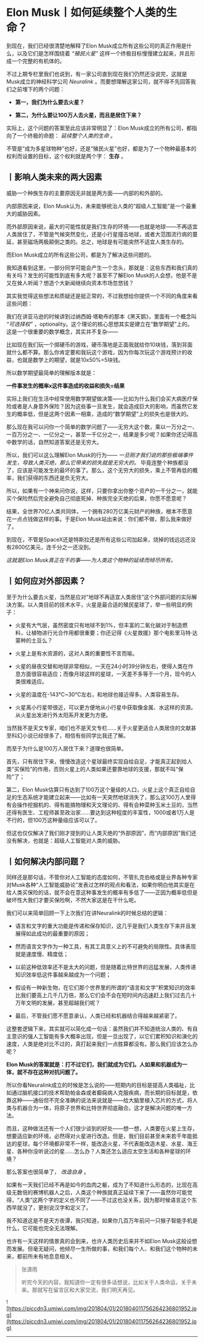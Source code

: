 # Elon Musk丨如何延续整个人类的生命？

到现在，我们已经很清楚地解释了Elon Musk成立所有这些公司的真正作用是什么，以及它们是怎样围绕着 *“殖民火星”* 这样一个终极目标慢慢建立起来，并且形成一个完整的有机体的。

不过上期专栏里我们也说到，有一家公司直到现在我们仍然还没说完，这就是Musk成立的神经科学公司 *Neuralink* 。而要想理解这家公司，就不得不先回答我们之前埋下的两个问题：

* **第一，我们为什么要去火星？** 

* **第二，为什么要让100万人去火星，而且是居住下来？** 

实际上，这个问题的答案至此应该非常明显了：Elon Musk成立的所有公司，都指向了一个终极的命题： *延续整个人类的生命* 。

不管是“成为多星球物种”也好，还是“殖民火星”也好，都是为了一个物种最基本的权利而设置的目标，这个权利就是两个字： **生存** 。

## 丨影响人类未来的两大因素

威胁一个种族生存的主要原因无非就是两方面——内部的和外部的。

内部原因来说，Elon Musk认为，未来能够统治人类的“超级人工智能”是一个最重大的威胁因素。

而外部原因来说，最大的可能性就是我们生存的环境——也就是地球——不再适宜人类居住了，不管是气候突然变化，还是小行星撞击地球，或者大范围流行病的蔓延，甚至磁场两极颠倒之类的。总之，地球是有可能突然不适宜人类生存的。

而Elon Musk成立的所有这些公司，都是为了解决这些问题的。

我知道看到这里，一部分同学可能会产生一个念头，那就是：这些东西和我们真的有关吗？发生的可能性到底有多大呢？甚至不了解Elon Musk的人会想，他是不是又在耸人听闻？想造个大新闻继续向资本市场忽悠钱？

其实我觉得这些想法和质疑还是挺正常的，不过我想给你提供一个不同的角度来看这些问题：

我们在讲亚马逊的时候讲到过纳西姆·塔勒布的那本《黑天鹅》，里面有一个概念叫 *“可选择权”* ，optionality。这个理论的核心思想其实是建立在“数学期望”上的。这是一个很重要的数学概念，其实并不复杂——

比如现在我们玩一个掷硬币的游戏，硬币落地是正面我就给你10块钱，落到背面就什么都不算。那么你肯定要和我玩这个游戏，因为你每次玩这个游戏预计的收益，也就是数学上的期望，就是10x50%=5块钱。

所以数学期望最简单的理解版本就是：

 **一件事发生的概率x这件事造成的收益和损失=结果**

实际上我们在生活中经常使用数学期望做决策——比如为什么我们会买大病医疗保险或者是人身意外保险？因为这些事一旦发生，就会造成巨大的影响，而虽然它发生的概率低，但是这两个因素一相乘，造成的“数学期望”上的损失也是很大的。

那么现在我可以问你一个简单的数学问题了——无穷大这个数，乘以一万分之一、一百万分之一、一亿分之一，甚至一千亿分之一，结果是多少呢？如果你还记得高中数学的话，自然知道答案还是无穷大。

所以，我们可以这么理解Elon Musk的行为—— *一旦刚才我们说的那些极端事件发生，导致人类灭绝，那么它带来的损失就是无穷大的。* 毕竟连整个种族都没了，应该是可能发生的最坏的事了。那么，这个无穷大的损失，乘上不管再低的概率，我们获得的东西还是负无穷大。

所以，如果有一个神来问你说，这样，只要你拿出你整个资产的一千分之一，就能买个保险然后完全避免自己彻底死掉、种族完全灭绝的后果，你愿不愿意呢？

结果，全世界70亿人类共同体，一个拥有280万亿美元财产的种族，根本不愿意花一点点钱做这样的事。于是Elon Musk站出来说：你们都不做，那么我来做好了。

到现在，不管是SpaceX还是特斯拉还是所有这些公司加起来，烧掉的钱远远还没有2800亿美元，连千分之一还没到。

 *这就是Elon Musk真正在干的事——为人类这个物种的延续而倾尽所有。*

## 丨如何应对外部因素？

至于为什么要去火星，当然是应对“地球不再适宜人类居住”这个外部问题的实际解决方案。以人类目前的技术水平，火星是最合适的殖民星球了，举一些明显的例子：

* 火星有大气层，虽然密度只有地球不到1%，但丰富的二氧化碳对于制造燃料，让植物进行光合作用都很重要；你还记得《火星救援》那个电影里马特·达蒙种的土豆么？

* 火星上是有水资源的，这对人类的重要性不言而喻。

* 火星的昼夜交替和地球非常相似，一天在24小时39分钟左右，使得人类在作息方面很容易适应；而像月球这样的星球，一天差不多等于一个月，现今的人类很难适应。

* 火星的温度在-143℃~30℃左右，和地球也接近得多。人类容易生存。

* 火星离小行星带很近，可以更方便地从小行星中获取像金属、水这样的资源。从火星出发进行外太阳系开发更为方便。

当然我不是天文专家，咱们也不是天文专栏……关于火星更适合人类居住的文献甚至科幻小说已经很多了，相信有些同学比我还了解。

而至于为什么是100万人居住下来？道理也很简单。

首先，只有居住下来，慢慢改造这个星球最终实现自给自足，才能真正起到给人类“买保险”的作用，否则火星上的人类如果还要靠地球的支援，那就不叫“保险”了；

第二，Elon Musk估算只有达到了100万这个量级的人口，火星上这个真正自给自足的生态系统才能建立起来——比如有一天突然地球消失了，那么这100万人里得有会操作挖掘机的、得有能搞物理和天文理论的、得有会种菜种玉米土豆的，当然还得有医生、工程师甚至政治家……要达到这种程度的丰富性，1000或者1万人是不行的，但100万这种量级应该可以了。

但这也仅仅解决了我们刚才提到的让人类灭绝的“外部原因”，而“内部原因”我们还没有解决，也就是：超级人工智能对人类的威胁。

## 丨如何解决内部问题？

同样还是那句话，不管你对人工智能的态度如何，不管扎克伯格或是业界各种专家对Musk各种“人工智能威胁论”发表过怎样的观点和看法，如果你明白他其实是在给人类买保险的话，就不会在意这种事发生的概率有多低了——正因为概率低但是破坏性大我们才要买保险啊，不然大家这是在干什么呢。

我们可以来简单回顾一下上次我们在讲Neuralink的时候总结的逻辑：

* 语言和文字的重大功能是传递和保存知识，这几乎是我们人类生存下来并且发展得如此成功的最重要的原因；

* 然而语言文字作为一种工具，有其工具意义上的不可避免的局限性。具体表现就是速度慢、精度低；

* 以前这种低效率还不是太大的问题，但是随着比特世界的迅猛发展，人类传递知识效率低这件事越来越成为一个问题；

* 假设有一种新生物，在它们那个世界里的所谓的“语言和文字”积累知识的效率比我们要高上几千几万倍，那么它们会不会在短时间内迅速赶上我们过去几十万年文明的发展，甚至超越我们呢？

* 最后，不管我们愿不愿意承认，人类已经和机器结合得越来越紧密了。

这整套逻辑下来，其实就可以简化成一句话：虽然我们并不知道统治人类的、有自主意识的强人工智能有多大概率出现，但是一旦出现了，以它们累积知识和演化的速度，人类是绝对比不过的，真打起来我们一点胜算都没有。那么我们应该怎么办呢？

 **Elon Musk的答案就是：打不过它们，我们就成为它们。人如果和机器成为一体，就不存在这种对抗问题了。**

所以你看Neuralink成立的时候是怎么说的——短期内的目标是提高人类福祉，比如通过脑机接口的技术帮助帕金森或者癫痫病人克服疾病，而长期的目标就是，依靠这种——通俗但不完全准确的说法来说就是——给大脑里植入芯片的方式，将人类与机器合为一体，将原子世界和比特世界彻底融合。这才是解决问题的唯一方法。

而且，这种做法还有一个人们很少谈到的好处——想一想，人类要在火星上生存，想要适应新的环境，必然得对火星进行改造。但是，我们目前甚至未来若干年能抵达的星球，每个环境都非常不一样，能改造火星，不代表能改造木星、水星、海王星、各种你没听说过的星……怎么办？人类还怎么适应太空生活和各种星球的环境？

那么答案也很简单了， *改造自身* 。

如果有一天我们已经不再是如今的血肉之躯，成为了不知道什么形态的，比现在高级无数倍的赛博机器人之后，人类这个种族就真正延续下来了——虽然你可能觉得，“人类”这两个字的定义也不同了——不过这也没关系，因为那时候语言这个东西早就没了，更别说汉字和定义了。

我不知道这是不是天方夜谭，我只知道，如果你几百万年前问一只猴子智能手机是什么，它可能也完全无法理解。

也许有一天这样的情景真的会到来，也许人类历史后来并不如Elon Musk这般设想而发展。但毫无疑问，他倾尽一生所做的事，和我们每个人、和我们这个物种的未来，都前所未有地息息相关。

> 张潇雨
> 
> 听完今天的内容，我知道你一定有很多话想说，比如关于人类命运，关于未来。那就写在留言区和大家交流，我们明天再见。    

![https://piccdn3.umiwi.com/img/201804/01/201804011756264236801952.jpg](https://piccdn3.umiwi.com/img/201804/01/201804011756264236801952.jpg)

---
